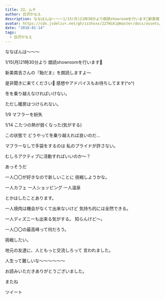 ```yaml
---
title: 22。ムチ
author: 白沢かなえ
description: ななばんは〜〜〜1/15(月)21時30分より朗読showroomを行います📖新美南吉さんの『飴だま』を朗読しますよ〜是非聞きに来てください🎈感想やアドバイスもお待ちしてます(^o^)冬を...
avatar: https://cdn.jsdelivr.net/gh/zzzhxxx/227WiKi@master/docs/assets/photo/avatar/kanae.jpg
date: "2018-01-14"
tags:
  - 白沢かなえ
---
```








ななばんは〜〜〜





1/15(月)21時30分より
朗読showroomを行います📖


新美南吉さんの『飴だま』を朗読しますよ〜

是非聞きに来てください🎈
感想やアドバイスもお待ちしてます(^o^)















冬を乗り越えなければいけない。



ただし暖房はつけられない。






1/9 マフラーを紛失

1/14 こたつの熱が弱くなった(気がする)





この状態で
どうやって冬乗り越えれば良いのだ…


マフラーなしで手袋をするのは
私のプライドが許さない。








むしろアクティブに活動すればいいのか〜？




あっそうだ

一人〇〇が好きなので新しいことに
挑戦しようかな。


一人カフェ
一人ショッピング
一人温泉

とかはしたことあります。



一人焼肉は機会がなくて出来ないけど
気持ち的には全然できる。

一人ディズニーも出来る気がする。
知らんけど〜。






一人〇〇の最高峰って何だろう。

挑戦したい。








地元の友達に、人ともっと交流しろって
言われました。



人生って難しいな〜〜〜〜〜〜











お読みいただきありがとうございました。

またね


ツイート



